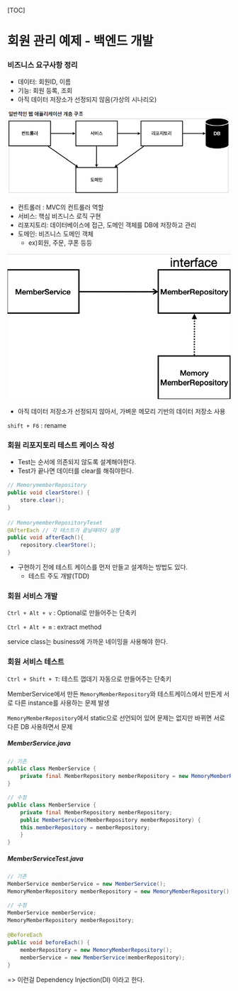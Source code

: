 [TOC]

# 회원 관리 예제 - 백엔드 개발



### 비즈니스 요구사항 정리

- 데이터: 회원ID, 이름
- 기능: 회원 등록, 조회
- 아직 데이터 저장소가 선정되지 않음(가상의 시나리오)



![image-20210717110556354](3.회원관리예제_백엔드개발.assets/image-20210717110556354.png)

- 컨트롤러 : MVC의 컨트롤러 역할
- 서비스: 핵심 비즈니스 로직 구현
- 리포지토리: 데이터베이스에 접근, 도메인 객체를 DB에 저장하고 관리
- 도메인: 비즈니스 도메인 객체
  - ex)회원, 주문, 쿠폰 등등



![image-20210717110828265](3.회원관리예제_백엔드개발.assets/image-20210717110828265.png)

- 아직 데이터 저장소가 선정되지 않아서, 가벼운 메모리 기반의 데이터 저장소 사용



`shift + F6` : rename



### 회원 리포지토리 테스트 케이스 작성

- Test는 순서에 의존되지 않도록 설계해야한다.
- Test가 끝나면 데이터를 clear를 해줘야한다.

```java
// MemorymemberRepository
public void clearStore() {
    store.clear();
}

// MemorymemberRepositoryTeset
@AfterEach // 각 테스트가 끝날때마다 실행
public void afterEach(){
    repository.clearStore();
}
```



- 구현하기 전에 테스트 케이스를 먼저 만들고 설계하는 방법도 있다.
  - 테스트 주도 개발(TDD)





### 회원 서비스 개발

`Ctrl + Alt + v` : Optional로 만들어주는 단축키

`Ctrl + Alt + m` : extract method

service class는 business에 가까운 네이밍을 사용해야 한다.



### 회원 서비스 테스트

`Ctrl + Shift + T`: 테스트 껍데기 자동으로 만들어주는 단축키

MemberService에서 만든 `MemoryMemberRepository`와 테스트케이스에서 만든게 서로 다른 instance를 사용하는 문제 발생

`MemoryMemberRepository`에서 static으로 선언되어 있어 문제는 없지만 바뀌면 서로 다른 DB 사용하면서 문제

##### MemberService.java

```java
// 기존
public class MemberService {
	private final MemberRepository memberRepository = new MemoryMemberRepository();
}
```

```java
// 수정
public class MemberService {
	private final MemberRepository memberRepository;
	public MemberService(MemberRepository memberRepository) {
	this.memberRepository = memberRepository;
	}
}
```

##### MemberServiceTest.java

```java
// 기존
MemberService memberService = new MemberService();
MemoryMemberRepository memberRepository = new MemoryMemberRepository();
```

```java
// 수정
MemberService memberService;
MemoryMemberRepository memberRepository;

@BeforeEach
public void beforeEach() {
    memberRepository = new MemoryMemberRepository();
    memberService = new MemberService(memberRepository);
}
```

=> 이런걸 Dependency Injection(DI) 이라고 한다.